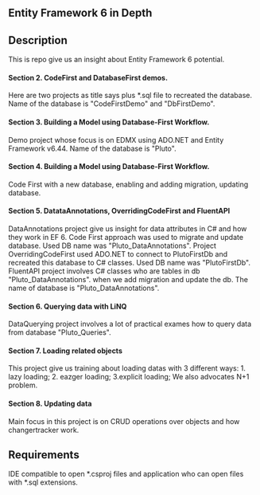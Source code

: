 ## Entity Framework 6 in Depth

## Description
This is repo give us an insight about Entity Framework 6 potential.

#### Section 2. CodeFirst and DatabaseFirst demos.
Here are two projects as title says plus *.sql file to recreated the database. Name of the database is "CodeFirstDemo" and "DbFirstDemo".

#### Section 3. Building a Model using Database-First Workflow.
Demo project whose focus is on EDMX using ADO.NET and Entity Framework v6.44. Name of the database is "Pluto".

#### Section 4. Building a Model using Database-First Workflow.
Code First with a new database, enabling and adding migration, updating database.

#### Section 5. DatataAnnotations, OverridingCodeFirst and FluentAPI
DataAnnotations project give us insight for data attributes in C# and how they work in EF 6. Code First approach was used to migrate and update database. Used DB name was "Pluto_DataAnnotations". 
Project OverridingCodeFirst used ADO.NET to connect to PlutoFirstDb and recreated this database to C# classes. Used DB name was "PlutoFirstDb".
FluentAPI project involves C# classes who are tables in db "Pluto_DataAnnotations". when we add migration and update the db. The name of database is "Pluto_DataAnnotations".

#### Section 6. Querying data with LiNQ
DataQuerying project involves a lot of practical exames how to query data from database "Pluto_Queries".

#### Section 7. Loading related objects
This project give us training about loading datas with 3 different ways: 1. lazy loading; 2. eazger loading; 3.explicit loading; We also advocates N+1 problem.

#### Section 8. Updating data
Main focus in this project is on CRUD operations over objects and how changertracker work. 

## Requirements
IDE compatible to open *.csproj files and application who can open files with *.sql extensions.

